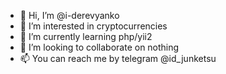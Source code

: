 - 👋 Hi, I’m @i-derevyanko
- 👀 I’m interested in cryptocurrencies
- 🌱 I’m currently learning php/yii2
- 💞️ I’m looking to collaborate on nothing
- 📫 You can reach me by telegram @id_junketsu

<!---
i-derevyanko/i-derevyanko is a ✨ special ✨ repository because its `README.md` (this file) appears on your GitHub profile.
You can click the Preview link to take a look at your changes.
--->
